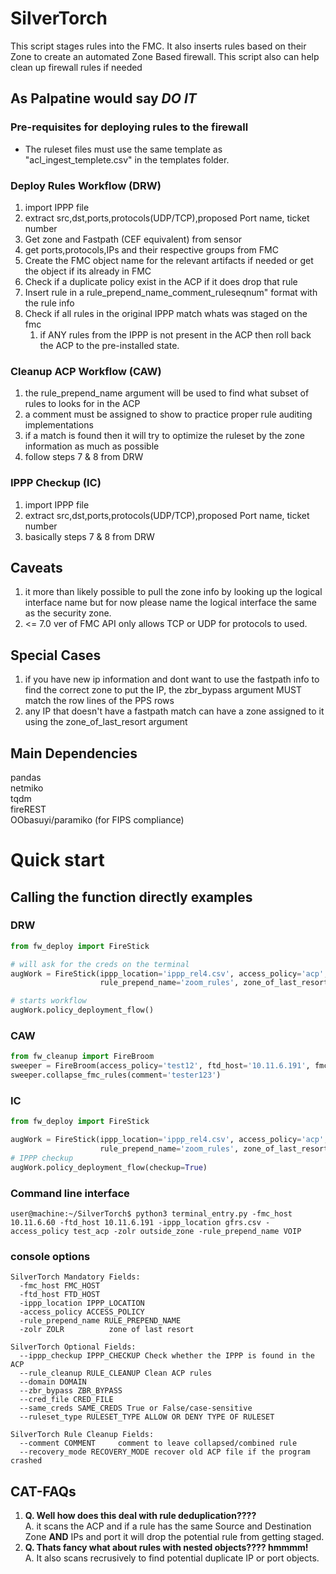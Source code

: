 # SilverTorch
This script stages rules into the FMC. It also inserts rules based on their Zone to create an automated Zone Based firewall. This script also can help clean up firewall rules if needed

## As Palpatine would say *DO IT*
### Pre-requisites for deploying rules to the firewall
* The ruleset files must use the same template as  "acl_ingest_templete.csv" in the templates folder.

### Deploy Rules Workflow (DRW)
1. import IPPP file
2. extract src,dst,ports,protocols(UDP/TCP),proposed Port name, ticket number
3. Get zone and Fastpath (CEF equivalent) from sensor
4. get ports,protocols,IPs and their respective groups from FMC
5. Create the FMC object name for the relevant artifacts if needed or get the object if its already in FMC
6. Check if a duplicate policy exist in the ACP if it does drop that rule
7. Insert rule in a rule_prepend_name_comment_ruleseqnum" format with the rule info
8. Check if all rules in the original IPPP match whats was staged on the fmc
   1. if ANY rules from the IPPP is not present in the ACP then roll back the ACP to the pre-installed state.

### Cleanup ACP Workflow (CAW)
1. the rule_prepend_name argument will be used to find what subset of rules to looks for in the ACP
2.  a comment must be assigned to show to practice proper rule auditing implementations
3. if a match is found then it will try to optimize the ruleset by the zone information as much as possible
4. follow steps 7 & 8 from DRW

### IPPP Checkup (IC)
1. import IPPP file
2. extract src,dst,ports,protocols(UDP/TCP),proposed Port name, ticket number
3. basically steps 7 & 8 from DRW

## Caveats
1. it more than likely possible to pull the zone info by looking up the logical interface name but for now please name the logical interface the same as the security zone.
2. <= 7.0 ver of FMC API only allows TCP or UDP for protocols to used.

## Special Cases
1. if you have new ip information and dont want to use the fastpath info to find the correct zone to put the IP, the zbr_bypass argument MUST match the row lines of the PPS rows
2. any IP that doesn't have a fastpath match can have a zone assigned to it using the zone_of_last_resort argument

## Main Dependencies
pandas \
netmiko \
tqdm \
fireREST\
OObasuyi/paramiko (for FIPS compliance)
# Quick start
## Calling the function directly examples

### DRW
```python
from fw_deploy import FireStick

# will ask for the creds on the terminal
augWork = FireStick(ippp_location='ippp_rel4.csv', access_policy='acp', ftd_host='10.11.6.191', fmc_host='10.11.6.60',
                    rule_prepend_name='zoom_rules', zone_of_last_resort='outside_zone', same_cred=True)

# starts workflow
augWork.policy_deployment_flow()
```
### CAW
```python
from fw_cleanup import FireBroom
sweeper = FireBroom(access_policy='test12', ftd_host='10.11.6.191', fmc_host='10.11.6.60', rule_prepend_name='test_st_beta_2', zone_of_last_resort='outside_zone')
sweeper.collapse_fmc_rules(comment='tester123')
```  
### IC
```python
from fw_deploy import FireStick

augWork = FireStick(ippp_location='ippp_rel4.csv', access_policy='acp', ftd_host='10.11.6.191', fmc_host='10.11.6.60',
                    rule_prepend_name='zoom_rules', zone_of_last_resort='outside_zone', same_cred=True)
# IPPP checkup
augWork.policy_deployment_flow(checkup=True)
```

### Command line interface
```console
user@machine:~/SilverTorch$ python3 terminal_entry.py -fmc_host 10.11.6.60 -ftd_host 10.11.6.191 -ippp_location gfrs.csv -access_policy test_acp -zolr outside_zone -rule_prepend_name VOIP
```
### console options
```console
SilverTorch Mandatory Fields:
  -fmc_host FMC_HOST
  -ftd_host FTD_HOST
  -ippp_location IPPP_LOCATION
  -access_policy ACCESS_POLICY
  -rule_prepend_name RULE_PREPEND_NAME
  -zolr ZOLR          zone of last resort

SilverTorch Optional Fields:
  --ippp_checkup IPPP_CHECKUP Check whether the IPPP is found in the ACP
  --rule_cleanup RULE_CLEANUP Clean ACP rules
  --domain DOMAIN
  --zbr_bypass ZBR_BYPASS
  --cred_file CRED_FILE
  --same_creds SAME_CREDS True or False/case-sensitive
  --ruleset_type RULESET_TYPE ALLOW OR DENY TYPE OF RULESET

SilverTorch Rule Cleanup Fields:
  --comment COMMENT     comment to leave collapsed/combined rule
  --recovery_mode RECOVERY_MODE recover old ACP file if the program crashed
```
## CAT-FAQs
1. **Q. Well how does this deal with rule deduplication????**  
A. it scans the ACP and if a rule has the same Source and Destination Zone **AND** IPs and port  it will drop the potential rule from getting staged.  
2. **Q. Thats fancy what about rules with nested objects???? hmmmm!**   
A. It also scans recrusively to find potential duplicate IP or port objects.  
